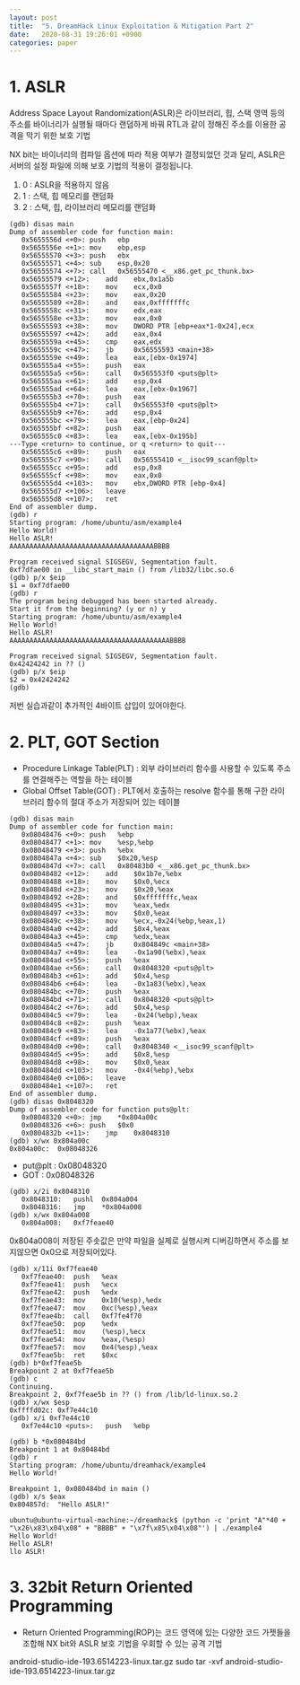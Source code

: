 ```yaml
---
layout: post
title:  "5. DreamHack Linux Exploitation & Mitigation Part 2"
date:   2020-08-31 19:26:01 +0900
categories: paper
---
```



# 1. ASLR

Address Space Layout Randomization(ASLR)은 라이브러리, 힙, 스택 영역 등의 주소를 바이너리가 실행될 때마다 랜덤하게 바꿔 RTL과 같이 정해진 주소를 이용한 공격을 막기 위한 보호 기법

NX bit는 바이너리의 컴파일 옵션에 따라 적용 여부가 결정되었던 것과 달리, ASLR은 서버의 설정 파일에 의해 보호 기법의 적용이 결정됩니다.

1. 0 : ASLR을 적용하지 않음
2. 1 : 스택, 힙 메모리를 랜덤화
3. 2 : 스택, 힙, 라이브러리 메모리를 랜덤화

```
(gdb) disas main
Dump of assembler code for function main:
   0x5655556d <+0>:	push   ebp
   0x5655556e <+1>:	mov    ebp,esp
   0x56555570 <+3>:	push   ebx
   0x56555571 <+4>:	sub    esp,0x20
   0x56555574 <+7>:	call   0x56555470 <__x86.get_pc_thunk.bx>
   0x56555579 <+12>:	add    ebx,0x1a5b
   0x5655557f <+18>:	mov    ecx,0x0
   0x56555584 <+23>:	mov    eax,0x20
   0x56555589 <+28>:	and    eax,0xfffffffc
   0x5655558c <+31>:	mov    edx,eax
   0x5655558e <+33>:	mov    eax,0x0
   0x56555593 <+38>:	mov    DWORD PTR [ebp+eax*1-0x24],ecx
   0x56555597 <+42>:	add    eax,0x4
   0x5655559a <+45>:	cmp    eax,edx
   0x5655559c <+47>:	jb     0x56555593 <main+38>
   0x5655559e <+49>:	lea    eax,[ebx-0x1974]
   0x565555a4 <+55>:	push   eax
   0x565555a5 <+56>:	call   0x565553f0 <puts@plt>
   0x565555aa <+61>:	add    esp,0x4
   0x565555ad <+64>:	lea    eax,[ebx-0x1967]
   0x565555b3 <+70>:	push   eax
   0x565555b4 <+71>:	call   0x565553f0 <puts@plt>
   0x565555b9 <+76>:	add    esp,0x4
   0x565555bc <+79>:	lea    eax,[ebp-0x24]
   0x565555bf <+82>:	push   eax
   0x565555c0 <+83>:	lea    eax,[ebx-0x195b]
---Type <return> to continue, or q <return> to quit---
   0x565555c6 <+89>:	push   eax
   0x565555c7 <+90>:	call   0x56555410 <__isoc99_scanf@plt>
   0x565555cc <+95>:	add    esp,0x8
   0x565555cf <+98>:	mov    eax,0x0
   0x565555d4 <+103>:	mov    ebx,DWORD PTR [ebp-0x4]
   0x565555d7 <+106>:	leave  
   0x565555d8 <+107>:	ret    
End of assembler dump.
(gdb) r
Starting program: /home/ubuntu/asm/example4 
Hello World!
Hello ASLR!
AAAAAAAAAAAAAAAAAAAAAAAAAAAAAAAAAAAABBBB

Program received signal SIGSEGV, Segmentation fault.
0xf7dfae00 in __libc_start_main () from /lib32/libc.so.6
(gdb) p/x $eip
$1 = 0xf7dfae00
(gdb) r
The program being debugged has been started already.
Start it from the beginning? (y or n) y
Starting program: /home/ubuntu/asm/example4 
Hello World!
Hello ASLR!
AAAAAAAAAAAAAAAAAAAAAAAAAAAAAAAAAAAAAAAABBBB

Program received signal SIGSEGV, Segmentation fault.
0x42424242 in ?? ()
(gdb) p/x $eip
$2 = 0x42424242
(gdb) 
```
저번 실습과같이 추가적인 4바이트 삽입이 있어야한다.

# 2. PLT, GOT Section

- Procedure Linkage Table(PLT) : 외부 라이브러리 함수를 사용할 수 있도록 주소를 연결해주는 역할을 하는 테이블
- Global Offset Table(GOT) : PLT에서 호출하는 resolve 함수를 통해 구한 라이브러리 함수의 절대 주소가 저장되어 있는 테이블
```
(gdb) disas main
Dump of assembler code for function main:
   0x08048476 <+0>:	push   %ebp
   0x08048477 <+1>:	mov    %esp,%ebp
   0x08048479 <+3>:	push   %ebx
   0x0804847a <+4>:	sub    $0x20,%esp
   0x0804847d <+7>:	call   0x80483b0 <__x86.get_pc_thunk.bx>
   0x08048482 <+12>:	add    $0x1b7e,%ebx
   0x08048488 <+18>:	mov    $0x0,%ecx
   0x0804848d <+23>:	mov    $0x20,%eax
   0x08048492 <+28>:	and    $0xfffffffc,%eax
   0x08048495 <+31>:	mov    %eax,%edx
   0x08048497 <+33>:	mov    $0x0,%eax
   0x0804849c <+38>:	mov    %ecx,-0x24(%ebp,%eax,1)
   0x080484a0 <+42>:	add    $0x4,%eax
   0x080484a3 <+45>:	cmp    %edx,%eax
   0x080484a5 <+47>:	jb     0x804849c <main+38>
   0x080484a7 <+49>:	lea    -0x1a90(%ebx),%eax
   0x080484ad <+55>:	push   %eax
   0x080484ae <+56>:	call   0x8048320 <puts@plt>
   0x080484b3 <+61>:	add    $0x4,%esp
   0x080484b6 <+64>:	lea    -0x1a83(%ebx),%eax
   0x080484bc <+70>:	push   %eax
   0x080484bd <+71>:	call   0x8048320 <puts@plt>
   0x080484c2 <+76>:	add    $0x4,%esp
   0x080484c5 <+79>:	lea    -0x24(%ebp),%eax
   0x080484c8 <+82>:	push   %eax
   0x080484c9 <+83>:	lea    -0x1a77(%ebx),%eax
   0x080484cf <+89>:	push   %eax
   0x080484d0 <+90>:	call   0x8048340 <__isoc99_scanf@plt>
   0x080484d5 <+95>:	add    $0x8,%esp
   0x080484d8 <+98>:	mov    $0x0,%eax
   0x080484dd <+103>:	mov    -0x4(%ebp),%ebx
   0x080484e0 <+106>:	leave  
   0x080484e1 <+107>:	ret    
End of assembler dump.
(gdb) disas 0x8048320
Dump of assembler code for function puts@plt:
   0x08048320 <+0>:	jmp    *0x804a00c
   0x08048326 <+6>:	push   $0x0
   0x0804832b <+11>:	jmp    0x8048310
(gdb) x/wx 0x804a00c
0x804a00c:	0x08048326
```

- put@plt : 0x08048320
- GOT : 0x08048326

```
(gdb) x/2i 0x8048310
   0x8048310:	pushl  0x804a004
   0x8048316:	jmp    *0x804a008
(gdb) x/wx 0x804a008
   0x804a008:	0xf7feae40
```
0x804a008이 저장된 주솟값은 만약 파일을 실제로 실행시켜 디버깅하면서 주소를 보지않으면 0x0으로 저장되어있다.

```
(gdb) x/11i 0xf7feae40
   0xf7feae40:	push   %eax
   0xf7feae41:	push   %ecx
   0xf7feae42:	push   %edx
   0xf7feae43:	mov    0x10(%esp),%edx
   0xf7feae47:	mov    0xc(%esp),%eax
   0xf7feae4b:	call   0xf7fe4f70
   0xf7feae50:	pop    %edx
   0xf7feae51:	mov    (%esp),%ecx
   0xf7feae54:	mov    %eax,(%esp)
   0xf7feae57:	mov    0x4(%esp),%eax
   0xf7feae5b:	ret    $0xc
(gdb) b*0xf7feae5b
Breakpoint 2 at 0xf7feae5b
(gdb) c
Continuing.
Breakpoint 2, 0xf7feae5b in ?? () from /lib/ld-linux.so.2
(gdb) x/wx $esp
0xffffd02c:	0xf7e44c10
(gdb) x/i 0xf7e44c10
   0xf7e44c10 <puts>:	push   %ebp
```




```
(gdb) b *0x080484bd
Breakpoint 1 at 0x80484bd
(gdb) r
Starting program: /home/ubuntu/dreamhack/example4 
Hello World!

Breakpoint 1, 0x080484bd in main ()
(gdb) x/s $eax
0x804857d:	"Hello ASLR!"

```

```
ubuntu@ubuntu-virtual-machine:~/dreamhack$ (python -c 'print "A"*40 + "\x26\x83\x04\x08" + "BBBB" + "\x7f\x85\x04\x08"') | ./example4
Hello World!
Hello ASLR!
llo ASLR!
```

# 3. 32bit Return Oriented Programming

- Return Oriented Programming(ROP)는 코드 영역에 있는 다양한 코드 가젯들을 조합해 NX bit와 ASLR 보호 기법을 우회할 수 있는 공격 기법

android-studio-ide-193.6514223-linux.tar.gz
sudo tar -xvf android-studio-ide-193.6514223-linux.tar.gz
